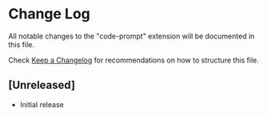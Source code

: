 # Change Log

All notable changes to the "code-prompt" extension will be documented in this file.

Check [Keep a Changelog](http://keepachangelog.com/) for recommendations on how to structure this file.

## [Unreleased]

- Initial release